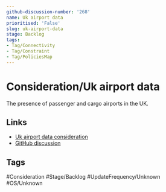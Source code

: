 ```yaml
---
github-discussion-number: '268'
name: Uk airport data
prioritised: 'False'
slug: uk-airport-data
stage: Backlog
tags:
- Tag/Connectivity
- Tag/Constraint
- Tag/PoliciesMap
---
```


# Consideration/Uk airport data

The presence of passenger and cargo airports in the UK.

## Links

* [Uk airport data consideration](https://design.planning.data.gov.uk/planning-consideration/uk-airport-data)
* [GitHub discussion](https://github.com/digital-land/data-standards-backlog/discussions/268)

## Tags

#Consideration #Stage/Backlog #UpdateFrequency/Unknown #OS/Unknown